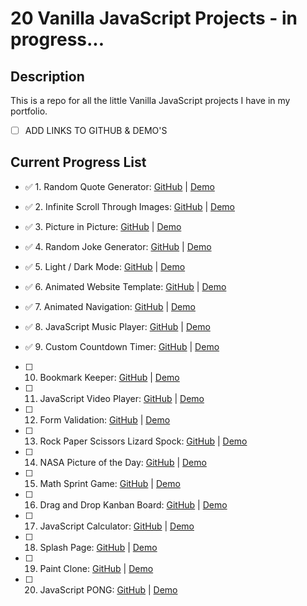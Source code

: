 # 20 Vanilla JavaScript Projects - in progress...
 
## Description

This is a repo for all the little Vanilla JavaScript projects I have in my portfolio.

- [ ]  ADD LINKS TO GITHUB & DEMO'S




##  Current Progress List 

- ✅ 1. Random Quote Generator:            [GitHub](https://github.com/DevonGifford/my_JavaScript/tree/main/JavaScript_Projects/1.%20%20Quote_Generator) | [Demo]()

- ✅ 2. Infinite Scroll Through Images:    [GitHub](https://github.com/DevonGifford/my_JavaScript/tree/main/JavaScript_Projects/2.%20%20Infinite_Scroll) | [Demo]()

- ✅ 3. Picture in Picture:                [GitHub](https://github.com/DevonGifford/my_JavaScript/tree/main/JavaScript_Projects/3.%20%20Picture-in-Picture) | [Demo]()

- ✅ 4. Random Joke Generator:             [GitHub](https://github.com/DevonGifford/my_JavaScript/tree/main/JavaScript_Projects/4.%20%20Lame-Joke-App) | [Demo]()

- ✅ 5. Light / Dark Mode:                 [GitHub](https://github.com/DevonGifford/my_JavaScript/tree/main/JavaScript_Projects/5.%20%20Light-dark-mode-) | [Demo]()

- ✅ 6. Animated Website Template:         [GitHub](https://github.com/DevonGifford/my_JavaScript/tree/main/JavaScript_Projects/6.%20%20Animated-LandingPage) | [Demo]()

- ✅ 7. Animated Navigation:               [GitHub](https://github.com/DevonGifford/my_JavaScript/tree/main/JavaScript_Projects/7.%20%20Animated-navigation) | [Demo]()

- ✅ 8. JavaScript Music Player:           [GitHub](https://github.com/DevonGifford/my_JavaScript/tree/main/JavaScript_Projects/8.%20%20Music-player) | [Demo]()

- ✅ 9. Custom Countdown Timer:            [GitHub](https://github.com/DevonGifford/my_JavaScript/tree/main/JavaScript_Projects/9.%20%20Custom-Countdown) | [Demo]()

- [ ] 10. Bookmark Keeper:                  [GitHub]() | [Demo]()

- [ ] 11. JavaScript Video Player:          [GitHub]() | [Demo]()

- [ ] 12. Form Validation:                  [GitHub]() | [Demo]()

- [ ] 13. Rock Paper Scissors Lizard Spock: [GitHub]() | [Demo]()

- [ ] 14. NASA Picture of the Day:          [GitHub]() | [Demo]()

- [ ] 15. Math Sprint Game:                 [GitHub]() | [Demo]()

- [ ] 16. Drag and Drop Kanban Board:       [GitHub]() | [Demo]()

- [ ] 17. JavaScript Calculator:            [GitHub]() | [Demo]()

- [ ] 18. Splash Page:                      [GitHub]() | [Demo]()

- [ ] 19. Paint Clone:                      [GitHub]() | [Demo]()

- [ ] 20. JavaScript PONG:                  [GitHub]() | [Demo]()